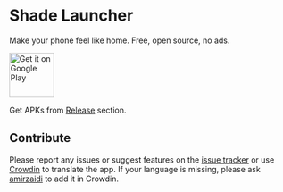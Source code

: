 # Shade Launcher

Make your phone feel like home. Free, open source, no ads.

[<img alt='Get it on Google Play' src='https://play.google.com/intl/en_us/badges/images/generic/en_badge_web_generic.png' height='80px'/>](https://play.google.com/store/apps/details?id=amirz.shade)

Get APKs from [Release](https://github.com/amirzaidi/Shade/releases) section.

## Contribute
Please report any issues or suggest features on the [issue tracker](https://github.com/amirzaidi/Shade/issues) or use [Crowdin](https://crowdin.com/project/shade) to translate the app. If your language is missing, please ask [amirzaidi](https://github.com/amirzaidi) to add it in Crowdin.
